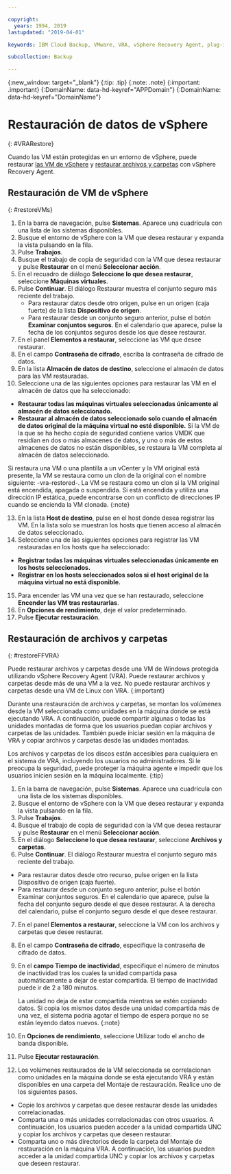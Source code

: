 ```yaml
---

copyright:
  years: 1994, 2019
lastupdated: "2019-04-01"

keywords: IBM Cloud Backup, VMware, VRA, vSphere Recovery Agent, plug-in, plugin, EVault, Carbonite, vSphere

subcollection: Backup

---
```

{:new_window: target="_blank"}
{:tip: .tip}
{:note: .note}
{:important: .important}
{:DomainName: data-hd-keyref="APPDomain"}
{:DomainName: data-hd-keyref="DomainName"}

# Restauración de datos de vSphere
{: #VRARestore}
 
Cuando las VM están protegidas en un entorno de vSphere, puede restaurar [las VM de vSphere](#restoreVMs) y [restaurar archivos y carpetas](#restoreFFVRA) con vSphere Recovery Agent.

## Restauración de VM de vSphere
{: #restoreVMs}

1.	En la barra de navegación, pulse **Sistemas**. Aparece una cuadrícula con una lista de los sistemas disponibles. 
2.	Busque el entorno de vSphere con la VM que desea restaurar y expanda la vista pulsando en la fila. 
3.	Pulse **Trabajos**. 
4.	Busque el trabajo de copia de seguridad con la VM que desea restaurar y pulse **Restaurar** en el menú **Seleccionar acción**. 
5.	En el recuadro de diálogo **Seleccione lo que desea restaurar**, seleccione **Máquinas virtuales**. 
6.	Pulse **Continuar**. El diálogo Restaurar muestra el conjunto seguro más reciente del trabajo. 
    * Para restaurar datos desde otro origen, pulse en un origen (caja fuerte) de la lista **Dispositivo de origen**. 
    *	Para restaurar desde un conjunto seguro anterior, pulse el botón **Examinar conjuntos seguros**. En el calendario que aparece, pulse la fecha de los conjuntos seguros desde los que desee restaurar. 
7.	En el panel **Elementos a restaurar**, seleccione las VM que desee restaurar. 
8.	En el campo **Contraseña de cifrado**, escriba la contraseña de cifrado de datos. 
9.	En la lista **Almacén de datos de destino**, seleccione el almacén de datos para las VM restauradas. 
10.	Seleccione una de las siguientes opciones para restaurar las VM en el almacén de datos que ha seleccionado:
  * **Restaurar todas las máquinas virtuales seleccionadas únicamente al almacén de datos seleccionado.**
  * **Restaurar al almacén de datos seleccionado solo cuando el almacén de datos original de la máquina virtual no esté disponible.** Si la VM de la que se ha hecho copia de seguridad contiene varios VMDK que residían en dos o más almacenes de datos, y uno o más de estos almacenes de datos no están disponibles, se restaura la VM completa al almacén de datos seleccionado. 

  Si restaura una VM o una plantilla a un vCenter y la VM original está presente, la VM se restaura como un clon de la original con el nombre siguiente: <nombreVM>-vra-restored-<Date>. La VM se restaura como un clon si la VM original está encendida, apagada o suspendida. Si está encendida y utiliza una dirección IP estática, puede encontrarse con un conflicto de direcciones IP cuando se encienda la VM clonada.
  {:note}

13.	En la lista **Host de destino**, pulse en el host donde desea registrar las VM. En la lista solo se muestran los hosts que tienen acceso al almacén de datos seleccionado.
14.	Seleccione una de las siguientes opciones para registrar las VM restauradas en los hosts que ha seleccionado: 
  * **Registrar todas las máquinas virtuales seleccionadas únicamente en los hosts seleccionados.**
  * **Registrar en los hosts seleccionados solos si el host original de la máquina virtual no está disponible.**
15.	Para encender las VM una vez que se han restaurado, seleccione **Encender las VM tras restaurarlas**. 
16.	En **Opciones de rendimiento**, deje el valor predeterminado. 
17.	Pulse **Ejecutar restauración**.

## Restauración de archivos y carpetas
{: #restoreFFVRA}

Puede restaurar archivos y carpetas desde una VM de Windows protegida utilizando vSphere Recovery Agent (VRA). Puede restaurar archivos y carpetas desde más de una VM a la vez. No puede restaurar archivos y carpetas desde una VM de Linux con VRA.
{:important}

Durante una restauración de archivos y carpetas, se montan los volúmenes desde la VM seleccionada como unidades en la máquina donde se está ejecutando VRA. A continuación, puede compartir algunas o todas las unidades montadas de forma que los usuarios puedan copiar archivos y carpetas de las unidades. También puede iniciar sesión en la máquina de VRA y copiar archivos y carpetas desde las unidades montadas. 

Los archivos y carpetas de los discos están accesibles para cualquiera en el sistema de VRA, incluyendo los usuarios no administradores. Si le preocupa la seguridad, puede proteger la máquina agente e impedir que los usuarios inicien sesión en la máquina localmente.
{:tip}

1. En la barra de navegación, pulse **Sistemas**. Aparece una cuadrícula con una lista de los sistemas disponibles.
2. Busque el entorno de vSphere con la VM que desea restaurar y expanda la vista pulsando en la fila.
3. Pulse **Trabajos**. 
4. Busque el trabajo de copia de seguridad con la VM que desea restaurar y pulse **Restaurar** en el menú **Seleccionar acción**.
5. En el diálogo **Seleccione lo que desea restaurar**, seleccione **Archivos y carpetas**.
6. Pulse **Continuar**. El diálogo Restaurar muestra el conjunto seguro más reciente del trabajo. 
  * Para restaurar datos desde otro recurso, pulse origen en la lista Dispositivo de origen (caja fuerte).
  * Para restaurar desde un conjunto seguro anterior, pulse el botón Examinar conjuntos seguros. En el calendario que aparece, pulse la fecha del conjunto seguro desde el que desee restaurar. A la derecha del calendario, pulse el conjunto seguro desde el que desee restaurar. 
7. En el panel **Elementos a restaurar**, seleccione la VM con los archivos y carpetas que desee restaurar. 
8. En el campo **Contraseña de cifrado**, especifique la contraseña de cifrado de datos. 
9. En el **campo Tiempo de inactividad**, especifique el número de minutos de inactividad tras los cuales la unidad compartida pasa automáticamente a dejar de estar compartida. El tiempo de inactividad puede ir de 2 a 180 minutos. 
    
    La unidad no deja de estar compartida mientras se estén copiando datos. Si copia los mismos datos desde una unidad compartida más de una vez, el sistema podría agotar el tiempo de espera porque no se están leyendo datos nuevos.
    {:note}
    
10.	En **Opciones de rendimiento**, seleccione Utilizar todo el ancho de banda disponible. 
11.	Pulse **Ejecutar restauración**. 
12. Los volúmenes restaurados de la VM seleccionada se correlacionan como unidades en la máquina donde se está ejecutando VRA y están disponibles en una carpeta del Montaje de restauración.  Realice uno de los siguientes pasos.
  * Copie los archivos y carpetas que desee restaurar desde las unidades correlacionadas. 
  * Comparta una o más unidades correlacionadas con otros usuarios. A continuación, los usuarios pueden acceder a la unidad compartida UNC y copiar los archivos y carpetas que deseen restaurar. 
  * Comparta uno o más directorios desde la carpeta del Montaje de restauración en la máquina VRA. A continuación, los usuarios pueden acceder a la unidad compartida UNC y copiar los archivos y carpetas que deseen restaurar. 
